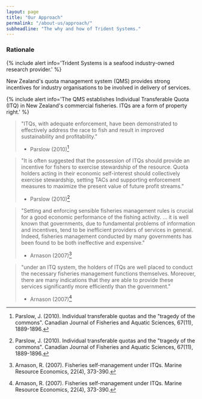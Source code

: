 ```yaml
---
layout: page
title: "Our Approach"
permalink: "/about-us/approach/"
subheadline: "The why and how of Trident Systems."
---
```


### Rationale

{% include alert info='Trident Systems is a seafood industry-owned
   research provider.' %}

New Zealand's quota management system (QMS) provides strong incentives for
industry organisations to be involved in delivery of services.

{% include alert info='The QMS establishes Individual Transferable Quota (ITQ)
   in New Zealand\'s commercial fisheries. ITQs are a form of property right.' %}

> "ITQs, with adequate enforcement, have been demonstrated to
> effectively address the race to fish and result in improved
> sustainability and profitability."
> - Parslow (2010)[^1]


> "It is often suggested that the possession of ITQs should provide an
> incentive for fishers to exercise stewardship of the resource. Quota holders
> acting in their economic self-interest should collectively exercise
> stewardship, setting TACs and supporting enforcement measures to maximize
> the present value of future profit streams."
> - Parslow (2010)[^1]


> "Setting and enforcing sensible fisheries management rules is crucial for
> a good economic performance of the fishing activity.
> ...
> it is well known that governments, due to fundamental problems of information
> and incentives, tend to be inefficient providers of services in general.
> Indeed, fisheries management conducted by many governments has been
> found to be both ineffective and expensive."
> - Arnason (2007)[^2]


> "under an ITQ system, the holders of ITQs are well placed to conduct the
> necessary fisheries management functions themselves. Moreover, there are
> many indications that they are able to provide these services significantly
> more efficiently than the government."
> - Arnason (2007)[^2]


[^1]: Parslow, J. (2010). Individual transferable quotas and the "tragedy of
      the commons". Canadian Journal of Fisheries and Aquatic Sciences,
      67(11), 1889-1896.

[^2]: Arnason, R. (2007). Fisheries self-management under ITQs.
      Marine Resource Economics, 22(4), 373-390.
